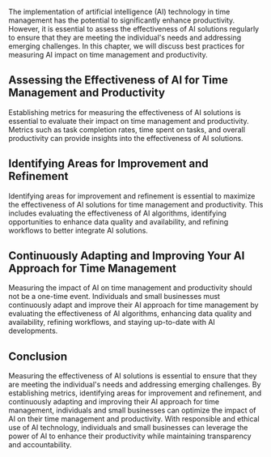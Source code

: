 
The implementation of artificial intelligence (AI) technology in time management has the potential to significantly enhance productivity. However, it is essential to assess the effectiveness of AI solutions regularly to ensure that they are meeting the individual's needs and addressing emerging challenges. In this chapter, we will discuss best practices for measuring AI impact on time management and productivity.

Assessing the Effectiveness of AI for Time Management and Productivity
----------------------------------------------------------------------

Establishing metrics for measuring the effectiveness of AI solutions is essential to evaluate their impact on time management and productivity. Metrics such as task completion rates, time spent on tasks, and overall productivity can provide insights into the effectiveness of AI solutions.

Identifying Areas for Improvement and Refinement
------------------------------------------------

Identifying areas for improvement and refinement is essential to maximize the effectiveness of AI solutions for time management and productivity. This includes evaluating the effectiveness of AI algorithms, identifying opportunities to enhance data quality and availability, and refining workflows to better integrate AI solutions.

Continuously Adapting and Improving Your AI Approach for Time Management
------------------------------------------------------------------------

Measuring the impact of AI on time management and productivity should not be a one-time event. Individuals and small businesses must continuously adapt and improve their AI approach for time management by evaluating the effectiveness of AI algorithms, enhancing data quality and availability, refining workflows, and staying up-to-date with AI developments.

Conclusion
----------

Measuring the effectiveness of AI solutions is essential to ensure that they are meeting the individual's needs and addressing emerging challenges. By establishing metrics, identifying areas for improvement and refinement, and continuously adapting and improving their AI approach for time management, individuals and small businesses can optimize the impact of AI on their time management and productivity. With responsible and ethical use of AI technology, individuals and small businesses can leverage the power of AI to enhance their productivity while maintaining transparency and accountability.
